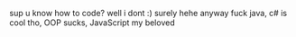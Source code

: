 sup 
u know how to code?
well i dont 
:)
surely
hehe
anyway
fuck java, c# is cool tho, OOP sucks, JavaScript my beloved
